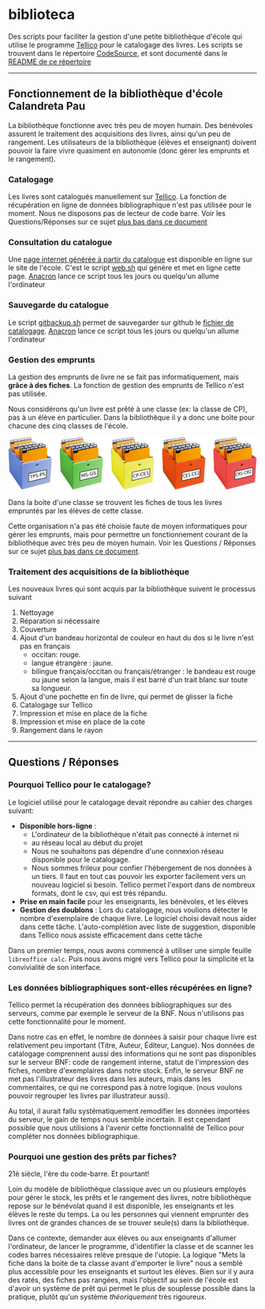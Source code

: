 # biblioteca

Des scripts pour faciliter la gestion d'une petite bibliothèque d'école qui 
utilise le programme [Tellico][] pour le catalogage des livres. Les scripts
se trouvent dans le répertoire [CodeSource][], et sont documenté dans le
[README de ce répertoire](CodeSource/README.md)

___

## Fonctionnement de la bibliothèque d'école Calandreta Pau

La bibliothèque fonctionne avec très peu de moyen humain. Des bénévoles assurent
le traitement des acquisitions des livres, ainsi qu'un peu de rangement. Les 
utilisateurs de la bibliothèque (élèves et enseignant) doivent pouvoir la faire
vivre quasiment en autonomie (donc gérer les emprunts et le rangement).



### Catalogage
Les livres sont catalogués manuellement sur [Tellico][]. La fonction de récupération 
en ligne de données bibliographique n'est pas utilisée pour le moment. Nous
ne disposons pas de lecteur de code barre. Voir les Questions/Réponses sur ce 
sujet [plus bas dans ce document](#les-données-bibliographiques-sont-elles-récupérées-en-ligne)



### Consultation du catalogue
Une [page internet générée à partir du catalogue][] est disponible en ligne sur
le site de l'école. C'est le script [web.sh][] qui génère et met en ligne cette 
page. [Anacron][] lance ce script tous les jours ou quelqu'un allume l'ordinateur



### Sauvegarde du catalogue
Le script [gitbackup.sh][] permet de sauvegarder sur github le 
[fichier de catalogage][]. [Anacron][] lance ce script tous les jours ou 
quelqu'un allume l'ordinateur



### Gestion des emprunts
La gestion des emprunts de livre ne se fait pas informatiquement, mais __grâce
à des fiches__. La fonction de gestion des emprunts de Tellico n'est pas utilisée. 

Nous considérons qu'un livre est prêté à une classe (ex: la classe de CP), pas à 
un élève en particulier. Dans la bibliothèque il y a donc une boite pour
chacune des cinq classes de l'école. 

![cinq boites](Documentation/images/boites.png)

Dans la boite d'une classe se trouvent les fiches de tous les livres empruntés 
par les élèves de cette classe.

Cette organisation n'a pas été choisie faute de moyen informatiques pour
gérer les emprunts, mais pour permettre un fonctionnement courant de la 
bibliothèque avec très peu de moyen humain. Voir les Questions / Réponses
sur ce sujet [plus bas dans ce document](#pourquoi-une-gestion-des-prêts-par-fiches).



### Traitement des acquisitions de la bibliothèque

Les nouveaux livres qui sont acquis par la bibliothèque suivent le processus
suivant

1. Nettoyage
2. Réparation si nécessaire
3. Couverture
4. Ajout d'un bandeau horizontal de couleur en haut du dos si le livre n'est pas 
  en français  
    * occitan: rouge.
    * langue étrangère : jaune.
    * bilingue français/occitan ou français/étranger :  le bandeau est rouge ou 
      jaune selon la langue, mais il est barré d'un trait blanc sur toute sa
      longueur.
5. Ajout d'une pochette en fin de livre, qui permet de glisser la fiche
6. Catalogage sur Tellico
7. Impression et mise en place de la fiche
8. Impression et mise en place de la cote
9. Rangement dans le rayon





[Tellico]:http://tellico-project.org/
[CodeSource]:CodeSource
[impression.py]:CodeSource/impression.py
[web.sh]:CodeSource/web.sh
[gitbackup.sh]:CodeSource/gitbackup.sh
[fichier de catalogage]:inventaire.tc
[rename_authors.py]:CodeSource/rename_authors.py
[anacron]:http://www.delafond.org/traducmanfr/man/man8/anacron.8.html
[wkhtmltopdf]:https://wkhtmltopdf.org/
[page internet générée à partir du catalogue]:http://calandreta-pau.org/bibli/




___

## Questions / Réponses



### Pourquoi Tellico pour le catalogage?
Le logiciel utilisé pour le catalogage devait répondre au cahier des charges
suivant:

* __Disponible hors-ligne__ :
  * L'ordinateur de la bibliothèque n'était pas connecté à internet ni 
  * au réseau local au début du projet
  * Nous ne souhaitons pas dépendre d'une connexion réseau disponible pour le
    catalogage.
  * Nous sommes frileux pour confier l'hébergement de nos données à un tiers.
    Il faut en tout cas pouvoir les exporter facilement vers un nouveau
    logiciel si besoin. Tellico permet l'export dans de nombreux formats,
    dont le csv, qui est très répandu.
* __Prise en main facile__ pour les enseignants, les bénévoles, et les élèves
* __Gestion des doublons__ : Lors du catalogage, nous voulions détecter
  le nombre d'exemplaire de chaque livre. Le logiciel choisi devait nous aider
  dans cette tâche. L'auto-complétion avec liste de suggestion, disponible dans 
  Tellico nous assiste efficacement dans cette tâche

Dans un premier temps, nous avons commencé à utiliser une simple feuille
`libreoffice calc`. Puis nous avons migré vers Tellico pour la simplicité
et la convivialité de son interface.



### Les données bibliographiques sont-elles récupérées en ligne?

Tellico permet la récupération des données bibliographiques sur des serveurs, 
comme par exemple le serveur de la BNF. Nous n'utilisons pas cette 
fonctionnalité pour le moment.

Dans notre cas en effet, le nombre de données à saisir pour chaque livre est
relativement peu important (Titre, Auteur, Éditeur, Langue). Nos données de 
catalogage comprennent aussi des informations qui ne sont pas disponibles sur
le serveur BNF: code de rangement interne, statut de l'impression des fiches,
nombre d'exemplaires dans notre stock.
Enfin, le serveur BNF ne met pas l'illustrateur des livres dans les
auteurs, mais dans les commentaires, ce qui ne correspond pas à notre logique.
(nous voulons pouvoir regrouper les livres par illustrateur aussi).

Au total, il aurait fallu systématiquement remodifier les données importées du
serveur, le gain de temps nous semble incertain. Il est cependant possible que
nous utilisions à l'avenir cette fonctionnalité de Tellico pour compléter nos
données bibliographique.




### Pourquoi une gestion des prêts par fiches?
21è siècle, l'ère du code-barre. Et pourtant!

Loin du modèle de bibliothèque classique avec un ou plusieurs employés pour
gérer le stock, les prêts et le rangement des livres, notre bibliothèque repose
sur le bénévolat quand il est disponible, les enseignants et les élèves le reste
du temps. La ou les personnes qui viennent emprunter des livres ont de grandes
chances de se trouver seule(s) dans la bibliothèque.

Dans ce contexte, demander aux élèves ou aux enseignants d'allumer l'ordinateur,
de lancer le programme, d'identifier la classe et de scanner les codes barres
nécessaires relève presque de l'utopie.
La logique "Mets la fiche dans la boite de ta classe avant d'emporter le livre"
nous a semblé plus accessible pour les enseignants et surtout les élèves.
Bien sur il y aura des ratés, des fiches pas rangées, mais l'objectif au 
sein de l'école est d'avoir un système de prêt qui permet le plus de souplesse
possible dans la pratique, plutôt qu'un système _théoriquement_ très rigoureux.

